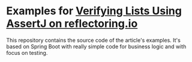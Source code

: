 # Examples for [Verifying Lists Using AssertJ on reflectoring.io](https://reflectoring.io/verifying-lists-using-assertj)

This repository contains the source code of the article's examples.
It's based on Spring Boot with really simple code for business logic and with focus on testing.